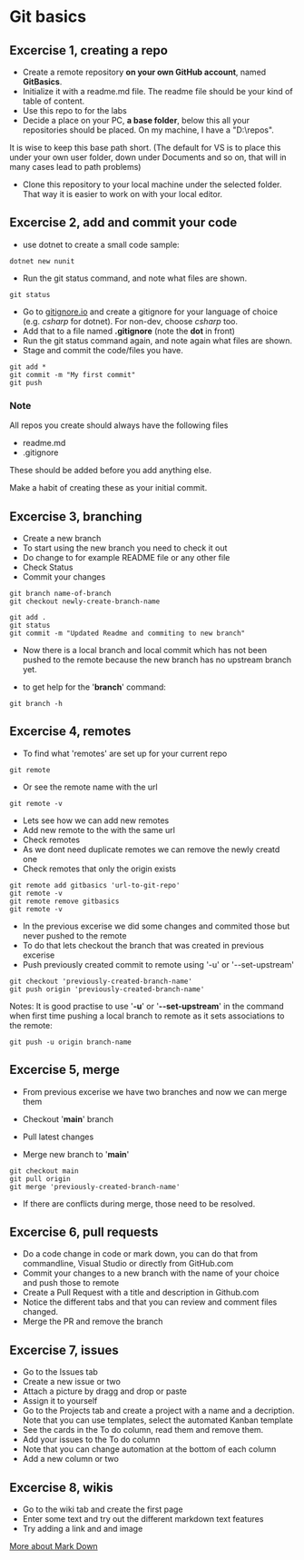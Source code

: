 # Git basics


## Excercise 1, creating a repo

* Create a remote repository **on your own GitHub account**, named **GitBasics**. 
* Initialize it with a readme.md file. The readme file should be your kind of table of content.
* Use this repo to for the labs
* Decide a place on your PC, **a base  folder**, below this all your repositories should be placed. On my machine, I have a "D:\repos".   

It is wise to keep this base path short.  (The default for VS is to place this under your own user folder, down under Documents and so on, that will in many cases lead to path problems)

* Clone this repository to your local machine under the selected folder.  That way it is easier to work on with your local editor.  


## Excercise 2, add and commit your code

* use dotnet to create a small code sample:

```
dotnet new nunit
```

* Run the git status command, and note what files are shown.

```
git status
```

* Go to [gitignore.io](https://gitignore.io) and create a gitignore for your language of choice  (e.g. *csharp* for dotnet). For non-dev, choose *csharp* too. 
* Add that to a file named **.gitignore**  (note the **dot** in front)
* Run the git status command again, and note again what files are shown.
* Stage and commit the code/files you have. 
```
git add *
git commit -m "My first commit"
git push
```

### Note

All repos you create should always have the following files

*  readme.md
*  .gitignore

These should be added before you add anything else.

Make a habit of creating these as your initial commit.

## Excercise 3, branching

* Create a new branch
* To start using the new branch you need to check it out
* Do change to for example README file or any other file
* Check Status
* Commit your changes

```
git branch name-of-branch
git checkout newly-create-branch-name

git add .
git status
git commit -m "Updated Readme and commiting to new branch"
```

* Now there is a local branch and local commit which has not been pushed to the remote because the new branch has no upstream branch yet.


* to get help for the '__branch__' command:
```
git branch -h
```

## Excercise 4, remotes

* To find what 'remotes' are set up for your current repo
```
git remote
```

* Or see the remote name with the url 
```
git remote -v
```

* Lets see how we can add new remotes
* Add new remote to the with the same url
* Check remotes 
* As we dont need duplicate remotes we can remove the newly creatd one
* Check remotes that only the origin exists

```
git remote add gitbasics 'url-to-git-repo'
git remote -v
git remote remove gitbasics
git remote -v
```

* In the previous excerise we did some changes and commited those but never pushed to the remote
* To do that lets checkout the branch that was created in previous excerise
* Push previously created commit to remote using '-u' or '--set-upstream'

```
git checkout 'previously-created-branch-name'
git push origin 'previously-created-branch-name'
```

Notes:
It is good practise to use '__-u__' or '__--set-upstream__' in the command when first time pushing a local branch to remote as it sets associations to the remote:
```
git push -u origin branch-name
```

## Excercise 5, merge

* From previous excerise we have two branches and now we can merge them

* Checkout '__main__' branch
* Pull latest changes
* Merge new branch to '__main__'

```
git checkout main
git pull origin
git merge 'previously-created-branch-name'
```

* If there are conflicts during merge, those need to be resolved.

## Excercise 6, pull requests
* Do a code change in code or mark down, you can do that from commandline, Visual Studio or directly from GitHub.com
* Commit your changes to a new branch with the name of your choice and push those to remote
* Create a Pull Request with a title and description in Github.com
* Notice the different tabs and that you can review and comment files changed.
* Merge the PR and remove the branch

## Excercise 7, issues
* Go to the Issues tab
* Create a new issue or two
* Attach a picture by dragg and drop or paste
* Assign it to yourself
* Go to the Projects tab and create a project with a name and a decription. Note that you can use templates, select the automated Kanban template
* See the cards in the To do column, read them and remove them.
* Add your issues to the To do column
* Note that you can change automation at the bottom of each column
* Add a new column or two

## Excercise 8, wikis
* Go to the wiki tab and create the first page
* Enter some text and try out the different markdown text features
* Try adding a link and and image

[More about Mark Down](https://guides.github.com/features/mastering-markdown/)




